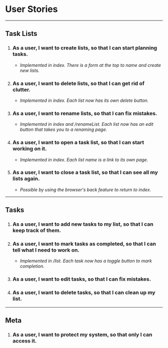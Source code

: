 # User Stories
---
## Task Lists
1. ### __As a user, I want to create lists, so that I can start planning tasks.__
   - _Implemented in index. There is a form at the top to name and create new lists._
2. ### __As a user, I want to delete lists, so that I can get rid of clutter.__
   - _Implemented in index. Each list now has its own delete button._
3. ### __As a user, I want to rename lists, so that I can fix mistakes.__
   - _Implemented in index and /renameList. Each list now has an edit button that takes you to a renaming page._
4. ### __As a user, I want to open a task list, so that I can start working on it.__
   - _Implemented in index. Each list name is a link to its own page._
5. ### __As a user, I want to close a task list, so that I can see all my lists again.__
   - _Possible by using the browser's back feature to return to index._
---
## Tasks
1. ### __As a user, I want to add new tasks to my list, so that I can keep track of them.__
2. ### __As a user, I want to mark tasks as completed, so that I can tell what I need to work on.__
    - _Implemented in /list. Each task now has a toggle button to mark completion._
3. ### __As a user, I want to edit tasks, so that I can fix mistakes.__
4. ### __As a user, I want to delete tasks, so that I can clean up my list.__
---
## Meta
1. ### __As a user, I want to protect my system, so that only I can access it.__